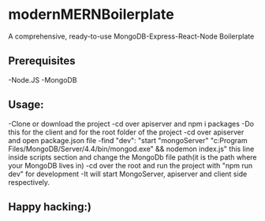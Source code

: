 # modernMERNBoilerplate

A comprehensive, ready-to-use MongoDB-Express-React-Node Boilerplate

## Prerequisites

-Node.JS
-MongoDB

## Usage:

-Clone or download the project
-cd over apiserver and npm i packages
-Do this for the client and for the root folder of the project
-cd over apiserver and open package.json file
-find "dev": "start \"mongoServer\" \"c:Program Files/MongoDB/Server/4.4/bin/mongod.exe\" && nodemon index.js" this line inside scripts section and change the MongoDb file path(it is the path where your MongoDB lives in)
-cd over the root and run the project with "npm run dev" for development
-It will start MongoServer, apiserver and client side respectively.

## Happy hacking:)
